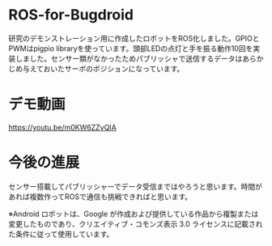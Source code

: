 # ROS-for-Bugdroid
研究のデモンストレーション用に作成したロボットをROS化しました。GPIOとPWMはpigpio libraryを使っています。頭部LEDの点灯と手を振る動作10回を実装しました。センサー類がなかったためパブリッシャで送信するデータはあらかじめ与えておいたサーボのポジションになっています。

# デモ動画
https://youtu.be/m0KW6ZZyQIA

# 今後の進展
センサー搭載してパブリッシャーでデータ受信まではやろうと思います。時間があれば複数作ってROSで通信も挑戦できればと思います。


※Android ロボットは、Google が作成および提供している作品から複製または変更したものであり、クリエイティブ・コモンズ表示 3.0 ライセンスに記載された条件に従って使用しています。
